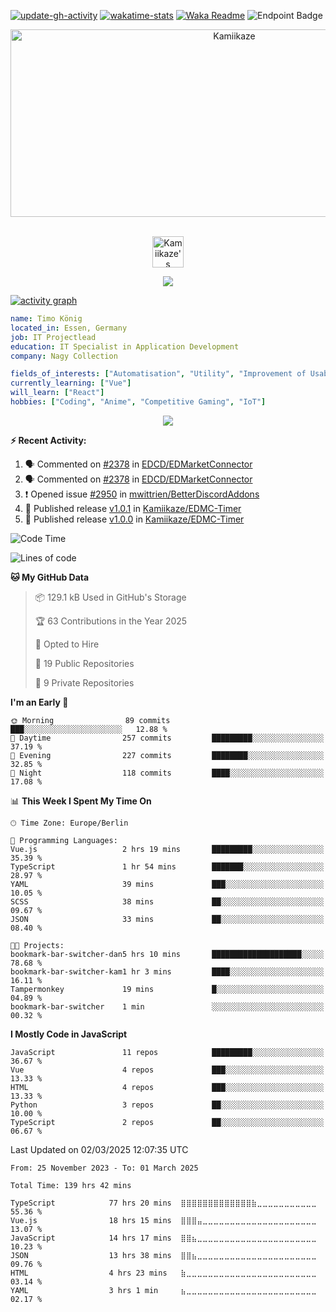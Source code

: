[![update-gh-activity](https://github.com/Kamiikaze/Kamiikaze/actions/workflows/update-gh-activity.yml/badge.svg)](https://github.com/Kamiikaze/Kamiikaze/actions/workflows/update-gh-activity.yml)
[![wakatime-stats](https://github.com/Kamiikaze/Kamiikaze/actions/workflows/update-timestats.yml/badge.svg)](https://github.com/Kamiikaze/Kamiikaze/actions/workflows/update-timestats.yml)
[![Waka Readme](https://github.com/Kamiikaze/Kamiikaze/actions/workflows/waka-simple.yml/badge.svg)](https://github.com/Kamiikaze/Kamiikaze/actions/workflows/waka-simple.yml)
![Endpoint Badge](https://img.shields.io/endpoint?url=https%3A%2F%2Fhits.dwyl.com%2FKamiikaze%2FKamiikaze.json&label=Views)

<!--p align="center">
<img alt="loficity" width="600px" src="https://github.com/HyunCafe/HyunCafe/raw/main/assests/loficity.gif"</img>
</p-->

<p align="center">
  <img src="https://socialify.git.ci/Kamiikaze/Kamiikaze/image?font=Source%20Code%20Pro&forks=0&issues=0&language=1&name=1&owner=1&pattern=Plus&pulls=0&stargazers=0&theme=Dark" alt="Kamiikaze" width="700" height="300" />
</p>

<p align="center">
<br/>
<a href="https://open.spotify.com/user/timo1322">
  <img alt="Kamiikaze's Spotify" width="50px" src="https://user-images.githubusercontent.com/43545812/144035120-1ad5169b-91c7-4078-bef9-6a82c733f373.png" />
</a>
<br>
</p>

<p align="center">
  <img alig src="https://github-profile-trophy.vercel.app/?username=Kamiikaze&theme=onedark&column=-1" />
</p>

[![activity graph](https://github-readme-activity-graph.vercel.app/graph?username=Kamiikaze&theme=github-dark-dimmed&custom_title=Kamiikaze%20Activity%20Graph&hide_border=true)](https://github.com/ashutosh00710/github-readme-activity-graph)

```yaml
name: Timo König
located_in: Essen, Germany
job: IT Projectlead
education: IT Specialist in Application Development
company: Nagy Collection

fields_of_interests: ["Automatisation", "Utility", "Improvement of Usability", "Localization"]
currently_learning: ["Vue"]
will_learn: ["React"]
hobbies: ["Coding", "Anime", "Competitive Gaming", "IoT"]
```

<!--p align="center">
  <img src="https://spotify-github-profile.vercel.app/api/view?uid=11147618695&cover_image=true&theme=novatorem&show_offline=true&background_color=121212&interchange=false&bar_color=53b14f&bar_color_cover=false">
</p-->

<p align="center">
  <img src="https://spotify-recently-played-readme.vercel.app/api?user=timo1322&count=5">
</p>


**:zap: Recent Activity:**

<!--START_SECTION:activity-->
1. 🗣 Commented on [#2378](https://github.com/EDCD/EDMarketConnector/issues/2378#issuecomment-2692495422) in [EDCD/EDMarketConnector](https://github.com/EDCD/EDMarketConnector)
2. 🗣 Commented on [#2378](https://github.com/EDCD/EDMarketConnector/issues/2378#issuecomment-2692493439) in [EDCD/EDMarketConnector](https://github.com/EDCD/EDMarketConnector)
3. ❗ Opened issue [#2950](https://github.com/mwittrien/BetterDiscordAddons/issues/2950) in [mwittrien/BetterDiscordAddons](https://github.com/mwittrien/BetterDiscordAddons)
4. 🚀 Published release [v1.0.1](https://github.com/Kamiikaze/EDMC-Timer/releases/tag/v1.0.1) in [Kamiikaze/EDMC-Timer](https://github.com/Kamiikaze/EDMC-Timer)
5. 🚀 Published release [v1.0.0](https://github.com/Kamiikaze/EDMC-Timer/releases/tag/v1.0.0) in [Kamiikaze/EDMC-Timer](https://github.com/Kamiikaze/EDMC-Timer)
<!--END_SECTION:activity-->

<!--START_SECTION:waka-->
![Code Time](http://img.shields.io/badge/Code%20Time-139%20hrs%2023%20mins-blue)

![Lines of code](https://img.shields.io/badge/From%20Hello%20World%20I%27ve%20Written-1.8%20million%20lines%20of%20code-blue)

**🐱 My GitHub Data** 

> 📦 129.1 kB Used in GitHub's Storage 
 > 
> 🏆 63 Contributions in the Year 2025
 > 
> 💼 Opted to Hire
 > 
> 📜 19 Public Repositories 
 > 
> 🔑 9 Private Repositories 
 > 
**I'm an Early 🐤** 

```text
🌞 Morning                89 commits          ███░░░░░░░░░░░░░░░░░░░░░░   12.88 % 
🌆 Daytime                257 commits         █████████░░░░░░░░░░░░░░░░   37.19 % 
🌃 Evening                227 commits         ████████░░░░░░░░░░░░░░░░░   32.85 % 
🌙 Night                  118 commits         ████░░░░░░░░░░░░░░░░░░░░░   17.08 % 
```


📊 **This Week I Spent My Time On** 

```text
🕑︎ Time Zone: Europe/Berlin

💬 Programming Languages: 
Vue.js                   2 hrs 19 mins       █████████░░░░░░░░░░░░░░░░   35.39 % 
TypeScript               1 hr 54 mins        ███████░░░░░░░░░░░░░░░░░░   28.97 % 
YAML                     39 mins             ███░░░░░░░░░░░░░░░░░░░░░░   10.05 % 
SCSS                     38 mins             ██░░░░░░░░░░░░░░░░░░░░░░░   09.67 % 
JSON                     33 mins             ██░░░░░░░░░░░░░░░░░░░░░░░   08.40 % 

🐱‍💻 Projects: 
bookmark-bar-switcher-dan5 hrs 10 mins       ████████████████████░░░░░   78.68 % 
bookmark-bar-switcher-kam1 hr 3 mins         ████░░░░░░░░░░░░░░░░░░░░░   16.11 % 
Tampermonkey             19 mins             █░░░░░░░░░░░░░░░░░░░░░░░░   04.89 % 
bookmark-bar-switcher    1 min               ░░░░░░░░░░░░░░░░░░░░░░░░░   00.32 % 
```

**I Mostly Code in JavaScript** 

```text
JavaScript               11 repos            █████████░░░░░░░░░░░░░░░░   36.67 % 
Vue                      4 repos             ███░░░░░░░░░░░░░░░░░░░░░░   13.33 % 
HTML                     4 repos             ███░░░░░░░░░░░░░░░░░░░░░░   13.33 % 
Python                   3 repos             ██░░░░░░░░░░░░░░░░░░░░░░░   10.00 % 
TypeScript               2 repos             ██░░░░░░░░░░░░░░░░░░░░░░░   06.67 % 
```




 Last Updated on 02/03/2025 12:07:35 UTC
<!--END_SECTION:waka-->

<!--START_SECTION:waka-simple-->

```text
From: 25 November 2023 - To: 01 March 2025

Total Time: 139 hrs 42 mins

TypeScript            77 hrs 20 mins  ⣿⣿⣿⣿⣿⣿⣿⣿⣿⣿⣿⣿⣿⣷⣀⣀⣀⣀⣀⣀⣀⣀⣀⣀⣀   55.36 %
Vue.js                18 hrs 15 mins  ⣿⣿⣿⣤⣀⣀⣀⣀⣀⣀⣀⣀⣀⣀⣀⣀⣀⣀⣀⣀⣀⣀⣀⣀⣀   13.07 %
JavaScript            14 hrs 17 mins  ⣿⣿⣦⣀⣀⣀⣀⣀⣀⣀⣀⣀⣀⣀⣀⣀⣀⣀⣀⣀⣀⣀⣀⣀⣀   10.23 %
JSON                  13 hrs 38 mins  ⣿⣿⣦⣀⣀⣀⣀⣀⣀⣀⣀⣀⣀⣀⣀⣀⣀⣀⣀⣀⣀⣀⣀⣀⣀   09.76 %
HTML                  4 hrs 23 mins   ⣷⣀⣀⣀⣀⣀⣀⣀⣀⣀⣀⣀⣀⣀⣀⣀⣀⣀⣀⣀⣀⣀⣀⣀⣀   03.14 %
YAML                  3 hrs 1 min     ⣦⣀⣀⣀⣀⣀⣀⣀⣀⣀⣀⣀⣀⣀⣀⣀⣀⣀⣀⣀⣀⣀⣀⣀⣀   02.17 %
```

<!--END_SECTION:waka-simple-->
